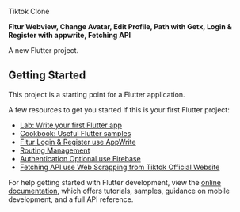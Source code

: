 Tiktok Clone

**Fitur Webview, Change Avatar, Edit Profile, Path with Getx, Login & Register with appwrite, Fetching API**

A new Flutter project.

## Getting Started

This project is a starting point for a Flutter application.

A few resources to get you started if this is your first Flutter project:

- [Lab: Write your first Flutter app](https://docs.flutter.dev/get-started/codelab)
- [Cookbook: Useful Flutter samples](https://docs.flutter.dev/cookbook)
- [Fitur Login & Register use AppWrite](https://appwrite.io/)
- [Routing Management](https://pub.dev/packages/get)
- [Authentication Optional use Firebase](https://firebase.google.com/)
- [Fetching API use Web Scrapping from Tiktok Official Website](https://6540580245bedb25bfc1ccd1.mockapi.io/tiktok-api)

For help getting started with Flutter development, view the
[online documentation](https://docs.flutter.dev/), which offers tutorials,
samples, guidance on mobile development, and a full API reference.
